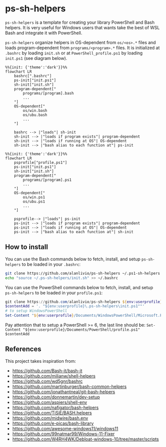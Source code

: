 # ps-sh-helpers

`ps-sh-helpers` is a template for creating your library PowerShell and Bash helpers.  It is very useful for Windows users that wants take the best of WSL Bash and integrate it with PowerShell.

`ps-sh-helpers`  organize helpers in OS-dependent from `os/<os>.*` files and loads program-dependent from `programs/<program>.*` files. It is initialized at `.bashrc` by loading `init.sh` or at `PowerShell_profile.ps1` by loading `init.ps1` (see diagram below).

```mermaid
%%{init: {'theme':'dark'}}%%
flowchart LR
    bashrc[".bashrc"]
    ps-init["init.ps1"]
    sh-init["init.sh"]
    program-dependent["
        programs/[program].bash
        ...
    "]
    OS-dependent["
        os/win.bash
        os/ubu.bash
        ...
    "]
    
    bashrc --> |"loads"| sh-init
    sh-init --> |"loads if program exists"| program-dependent
    sh-init --> |"loads if running at OS"| OS-dependent
    sh-init --> |"bash alias to each function at"| ps-init
```

```mermaid
%%{init: {'theme':'dark'}}%%
flowchart LR
    psprofile["profile.ps1"]
    ps-init["init.ps1"]
    sh-init["init.sh"]
    program-dependent["
        programs/[program].ps1
        ...
    "]
    OS-dependent["
        os/win.ps1
        os/ubu.ps1
        ...
    "]

    psprofile--> |"loads"| ps-init
    ps-init --> |"loads if program exists"| program-dependent
    ps-init --> |"loads if running at OS"| OS-dependent
    ps-init --> |"bash alias to each function at"| sh-init
```

## How to install

You can use the Bash commands below to fetch, install, and setup `ps-sh-helpers` to be loaded in your `.bashrc`:

```bash
git clone https://github.com/alanlivio/ps-sh-helpers ~/.ps1-sh-helpers
echo "source ~/.ps-sh-helpers/init.sh" >> ~/.bashrc
```

You can use the PowerShell commands below to fetch, install, and setup `ps-sh-helpers`  to be loaded in your `profile.ps1`:

```ps1
git clone https://github.com/alanlivio/ps-sh-helpers ${env:userprofile}\.ps1-sh-helpers
$contentAdd = '. "${env:userprofile}\.ps-sh-helpers\init.ps1""'
# to setup WindowsPowerShell
Set-Content "${env:userprofile}/Documents/WindowsPowerShell/Microsoft.PowerShell_profile.ps1" $contentAdd 
```

Pay attention that to setup a PowerShell >= 6, the last line should be:
`Set-Content "${env:userprofile}/Documents/PowerShell/profile.ps1" $contentAdd`

## References

This project takes inspiration from:

- <https://github.com/Bash-it/bash-it>
- <https://github.com/milianw/shell-helpers>
- <https://github.com/wd5gnr/bashrc>
- <https://github.com/martinburger/bash-common-helpers>
- <https://github.com/jonathantneal/git-bash-helpers>
- <https://github.com/donnemartin/dev-setup>
- <https://github.com/aspiers/shell-env>
- <https://github.com/nafigator/bash-helpers>
- <https://github.com/TiSiE/BASH.helpers>
- <https://github.com/midwire/bash.env>
- <https://github.com/e-picas/bash-library>
- <https://github.com/awesome-windows11/windows11>
- <https://github.com/99natmar99/Windows-11-Fixer>
- <https://github.com/W4RH4WK/Debloat-windows-10/tree/master/scripts>
